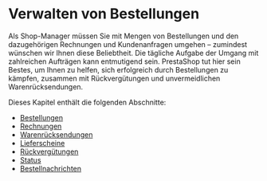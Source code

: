 # Verwalten von Bestellungen

Als Shop-Manager müssen Sie mit Mengen von Bestellungen und den dazugehörigen Rechnungen und Kundenanfragen umgehen – zumindest wünschen wir Ihnen diese Beliebtheit. Die tägliche Aufgabe der Umgang mit zahlreichen Aufträgen kann entmutigend sein. PrestaShop tut hier sein Bestes, um Ihnen zu helfen, sich erfolgreich durch Bestellungen zu kämpfen, zusammen mit Rückvergütungen und unvermeidlichen Warenrücksendungen.

Dieses Kapitel enthält die folgenden Abschnitte:

* [Bestellungen](bestellungen.md)
* [Rechnungen](rechnungen.md)
* [Warenrücksendungen](warenruecksendungen.md)
* [Lieferscheine](lieferscheine.md)
* [Rückvergütungen](rueckverguetungen.md)
* [Status](status.md)
* [Bestellnachrichten](bestellnachrichten.md)
